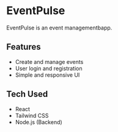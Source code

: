 # EventPulse

EventPulse is an event managementbapp.

## Features 
- Create and manage events
- User login and registration
- Simple and responsive UI

## Tech Used
- React
- Tailwind CSS
- Node.js (Backend) 